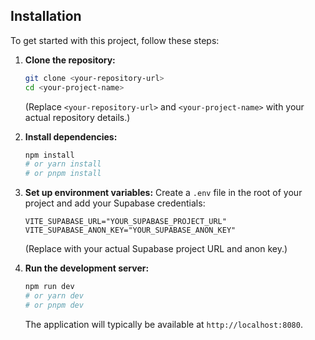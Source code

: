 ## Installation

To get started with this project, follow these steps:

1.  **Clone the repository:**
    ```bash
    git clone <your-repository-url>
    cd <your-project-name>
    ```
    (Replace `<your-repository-url>` and `<your-project-name>` with your actual repository details.)

2.  **Install dependencies:**
    ```bash
    npm install
    # or yarn install
    # or pnpm install
    ```

3.  **Set up environment variables:**
    Create a `.env` file in the root of your project and add your Supabase credentials:
    ```
    VITE_SUPABASE_URL="YOUR_SUPABASE_PROJECT_URL"
    VITE_SUPABASE_ANON_KEY="YOUR_SUPABASE_ANON_KEY"
    ```
    (Replace with your actual Supabase project URL and anon key.)

4.  **Run the development server:**
    ```bash
    npm run dev
    # or yarn dev
    # or pnpm dev
    ```
    The application will typically be available at `http://localhost:8080`.

